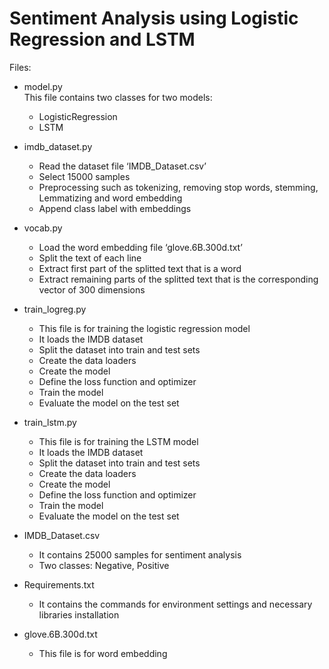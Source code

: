 # Sentiment Analysis using Logistic Regression and LSTM

Files:
- model.py
  <br> This file contains two classes for two models:
  - LogisticRegression
  - LSTM
 
- imdb_dataset.py
  - Read the dataset file ‘IMDB_Dataset.csv’ 
  - Select 15000 samples
  - Preprocessing such as tokenizing, removing stop words, stemming, Lemmatizing and word embedding
  - Append class label with embeddings

- vocab.py
  -	Load the word embedding file ‘glove.6B.300d.txt’
  -	Split the text of each line 
  - Extract first part of the splitted text that is a word
  - Extract remaining parts of the splitted text that is the corresponding vector of 300 dimensions

- train_logreg.py
  -	This file is for training the logistic regression model
  -	It loads the IMDB dataset
  -	Split the dataset into train and test sets
  -	Create the data loaders
  -	Create the model
  -	Define the loss function and optimizer
  -	Train the model
  -	Evaluate the model on the test set

- train_lstm.py
  -	This file is for training the LSTM model
  -	It loads the IMDB dataset
  -	Split the dataset into train and test sets
  -	Create the data loaders
  -	Create the model
  -	Define the loss function and optimizer
  -	Train the model
  -	Evaluate the model on the test set

- IMDB_Dataset.csv
  -	It contains 25000 samples for sentiment analysis
  -	Two classes: Negative, Positive

- Requirements.txt
  -	It contains the commands for environment settings and necessary libraries installation
- glove.6B.300d.txt
  -	This file is for word embedding



